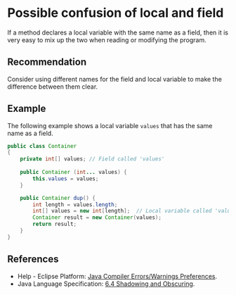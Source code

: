 # Possible confusion of local and field
If a method declares a local variable with the same name as a field, then it is very easy to mix up the two when reading or modifying the program.


## Recommendation
Consider using different names for the field and local variable to make the difference between them clear.


## Example
The following example shows a local variable `values` that has the same name as a field.


```java
public class Container
{
	private int[] values; // Field called 'values'
	
	public Container (int... values) {
		this.values = values;
	}

	public Container dup() {
		int length = values.length;
		int[] values = new int[length];  // Local variable called 'values'
		Container result = new Container(values);
		return result;
	}
}

```

## References
* Help - Eclipse Platform: [Java Compiler Errors/Warnings Preferences](https://help.eclipse.org/2020-12/advanced/content.jsp?topic=/org.eclipse.jdt.doc.user/reference/preferences/java/compiler/ref-preferences-errors-warnings.htm).
* Java Language Specification: [ 6.4 Shadowing and Obscuring](https://docs.oracle.com/javase/specs/jls/se11/html/jls-6.html#jls-6.4).
